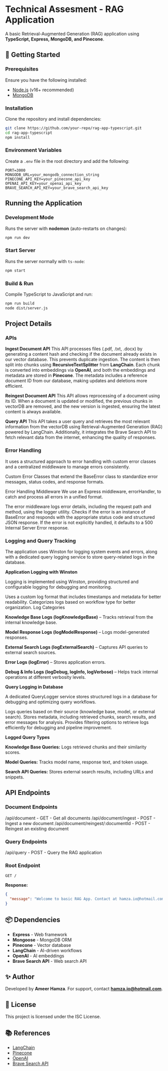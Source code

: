 # Technical Assesment - RAG Application

A basic Retrieval-Augmented Generation (RAG) application using **TypeScript, Express, MongoDB, and Pinecone**.

## 🚀 Getting Started

### Prerequisites

Ensure you have the following installed:

- [Node.js](https://nodejs.org/) (v16+ recommended)
- [MongoDB](https://www.mongodb.com/)

### Installation

Clone the repository and install dependencies:

```sh
git clone https://github.com/your-repo/rag-app-typescript.git
cd rag-app-typescript
npm install
```

### Environment Variables

Create a `.env` file in the root directory and add the following:

```env
PORT=3000
MONGODB_URL=your_mongodb_connection_string
PINECONE_API_KEY=your_pinecone_api_key
OPENAI_API_KEY=your_openai_api_key
BRAVE_SEARCH_API_KEY=your_brave_search_api_key
```

## Running the Application

### Development Mode

Runs the server with **nodemon** (auto-restarts on changes):

```sh
npm run dev
```

### Start Server

Runs the server normally with `ts-node`:

```sh
npm start
```

### Build & Run

Compile TypeScript to JavaScript and run:

```sh
npm run build
node dist/server.js
```

## Project Details

### APIs
**Ingest Document API**
This API processes files (.pdf, .txt, .docx) by generating a content hash and checking if the document already exists in our vector database. This prevents duplicate ingestion. The content is then split into chunks using **RecursiveTextSplitter** from **LangChain**. Each chunk is converted into embeddings via **OpenAI**, and both the embeddings and metadata are stored in **Pinecone**. The metadata includes a reference document ID from our database, making updates and deletions more efficient.

**Reingest Document API**
This API allows reprocessing of a document using its ID. When a document is updated or modified, the previous chunks in vectorDB are removed, and the new version is ingested, ensuring the latest content is always available.

**Query API**
This API takes a user query and retrieves the most relevant information from the vectorDB using Retrieval-Augmented Generation (RAG) powered by LangChain. Additionally, it integrates the Brave Search API to fetch relevant data from the internet, enhancing the quality of responses.

### Error Handling

It uses a structured approach to error handling with custom error classes and a centralized middleware to manage errors consistently.

Custom Error Classes that extend the BaseError class to standardize error messages, status codes, and response formats.

Error Handling Middleware
We use an Express middleware, errorHandler, to catch and process all errors in a unified format.

The error middleware logs error details, including the request path and method, using the logger utility.
Checks if the error is an instance of BaseError and responds with the appropriate status code and structured JSON response.
If the error is not explicitly handled, it defaults to a 500 Internal Server Error response.

### Logging and Query Tracking
The application uses Winston for logging system events and errors, along with a dedicated query logging service to store query-related logs in the database.

**Application Logging with Winston**

Logging is implemented using Winston, providing structured and configurable logging for debugging and monitoring.

Uses a custom log format that includes timestamps and metadata for better readability.
Categorizes logs based on workflow type for better organization.
Log Categories

**Knowledge Base Logs (logKnowledgeBase)** – Tracks retrieval from the internal knowledge base.

**Model Response Logs (logModelResponse)** – Logs model-generated responses.

**External Search Logs (logExternalSearch)** – Captures API queries to external search sources.

**Error Logs (logError)** – Stores application errors.

**Debug & Info Logs (logDebug, logInfo, logVerbose)** – Helps track internal operations at different verbosity levels.

**Query Logging in Database**

A dedicated QueryLogger service stores structured logs in a database for debugging and optimizing query workflows.

Logs queries based on their source (knowledge base, model, or external search).
Stores metadata, including retrieved chunks, search results, and error messages for analysis.
Provides filtering options to retrieve logs efficiently for debugging and pipeline improvement.

**Logged Query Types**

**Knowledge Base Queries:** Logs retrieved chunks and their similarity scores.

**Model Queries:** Tracks model name, response text, and token usage.

**Search API Queries:** Stores external search results, including URLs and snippets.

## API Endpoints

### Document Endpoints

/api/document - GET - Get all documents
/api/document/ingest - POST - Ingest a new document
/api/document/reingest/:documentId - POST - Reingest an existing document

### Query Endpoints

/api/query - POST - Query the RAG application

### Root Endpoint

```http
GET /
```

**Response:**

```json
{
  "message": "Welcome to basic RAG App. Contact at hamza.io@hotmail.com for support."
}
```

## 📦 Dependencies

- **Express** - Web framework
- **Mongoose** - MongoDB ORM
- **Pinecone** - Vector database
- **LangChain** - AI-driven workflows
- **OpenAI** - AI embeddings
- **Brave Search API** - Web search API

## ✨ Author

Developed by **Ameer Hamza**. For support, contact [**hamza.io@hotmail.com**](mailto:hamza.io@hotmail.com).

## 📜 License

This project is licensed under the ISC License.

## 📚 References

- [LangChain](https://langchain.js.org/)
- [Pinecone](https://www.pinecone.io/)
- [OpenAI](https://platform.openai.com/docs/guides/retrieval-augmented-generation)
- [Brave Search API](https://docs.search.brave.com/)
